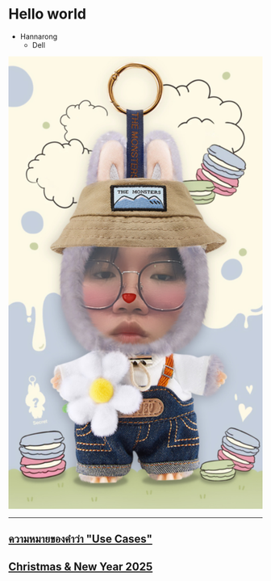 # Hello world

- Hannarong 
  - Dell

![me](pic/me.JPG)

---

## [ความหมายของคำว่า "Use Cases"](use-cases.md)

## [Christmas & New Year 2025](merrychristmas.md)

